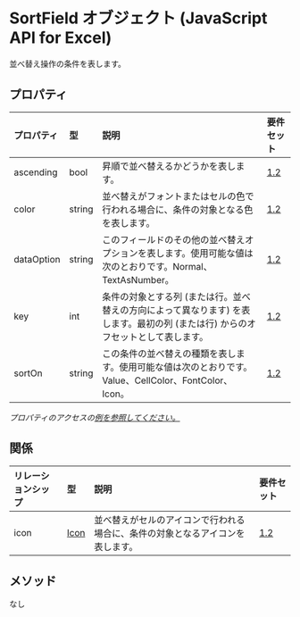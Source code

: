 # <a name="sortfield-object-javascript-api-for-excel"></a>SortField オブジェクト (JavaScript API for Excel)

並べ替え操作の条件を表します。

## <a name="properties"></a>プロパティ

| プロパティ       | 型    |説明| 要件セット|
|:---------------|:--------|:----------|:----|
|ascending|bool|昇順で並べ替えるかどうかを表します。|[1.2](../requirement-sets/excel-api-requirement-sets.md)|
|color|string|並べ替えがフォントまたはセルの色で行われる場合に、条件の対象となる色を表します。|[1.2](../requirement-sets/excel-api-requirement-sets.md)|
|dataOption|string|このフィールドのその他の並べ替えオプションを表します。使用可能な値は次のとおりです。Normal、TextAsNumber。|[1.2](../requirement-sets/excel-api-requirement-sets.md)|
|key|int|条件の対象とする列 (または行。並べ替えの方向によって異なります) を表します。最初の列 (または行) からのオフセットとして表します。|[1.2](../requirement-sets/excel-api-requirement-sets.md)|
|sortOn|string|この条件の並べ替えの種類を表します。使用可能な値は次のとおりです。Value、CellColor、FontColor、Icon。|[1.2](../requirement-sets/excel-api-requirement-sets.md)|

_プロパティのアクセスの[例を参照してください。](#property-access-examples)_

## <a name="relationships"></a>関係
| リレーションシップ | 型    |説明| 要件セット|
|:---------------|:--------|:----------|:----|
|icon|[Icon](icon.md)|並べ替えがセルのアイコンで行われる場合に、条件の対象となるアイコンを表します。|[1.2](../requirement-sets/excel-api-requirement-sets.md)|

## <a name="methods"></a>メソッド
なし

